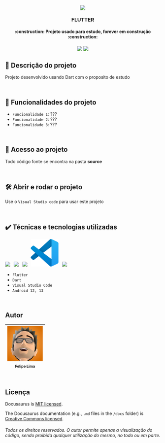 <h3 align="center"> <img src="https://cdn.jsdelivr.net/gh/devicons/devicon/icons/flutter/flutter-original.svg" width="200px" align="center" >
<BR><BR>FLUTTER</h3>
<h4 align="center">
:construction:  Projeto usado para estudo, forever em construção  :construction:
</h4>
  
<h3 align="center">
<img src="https://img.shields.io/badge/STATUS-EM%20DESENVOLVIMENTO-blue">
<img src="https://img.shields.io/badge/PROJECT%20VERSION-0.0.0-blue">
</h3>

## 📃 Descrição do projeto

<p align="justify">
 Projeto desenvolvido usando Dart com o proposito de estudo
</p>

<BR>

## :hammer: Funcionalidades do projeto

- `Funcionalidade 1`: ???
- `Funcionalidade 2`: ???
- `Funcionalidade 3`: ???

<BR>
  
## 📁 Acesso ao projeto

Todo código fonte se encontra na pasta **source**

<BR>
  
## 🛠️ Abrir e rodar o projeto

Use o ``Visual Studio code`` para usar este projeto


<BR>  
  
## ✔️ Técnicas e tecnologias utilizadas
<p align="justify">
<img width="90" src="https://cdn.jsdelivr.net/gh/devicons/devicon/icons/flutter/flutter-original.svg">
&nbsp;&nbsp;<img width="90"  src="https://cdn.jsdelivr.net/gh/devicons/devicon/icons/dart/dart-original.svg">
&nbsp;&nbsp;<img width="90" src="https://cdn.jsdelivr.net/gh/devicons/devicon/icons/git/git-original.svg">
&nbsp;&nbsp;<img width="90" src="https://raw.githubusercontent.com/felip3fl/felip3fl/1a6a66b6a143aab342cf2df18f56d8c1c7e6c8fb/Material/Icon/vscode.svg">
&nbsp;&nbsp;<img width="90" src="https://cdn.jsdelivr.net/gh/devicons/devicon/icons/android/android-plain.svg">
</p>
 
- ``Flutter``
- ``Dart``
- ``Visual Studio Code``
- ``Android 12, 13``

<BR>  
  
## Autor

| [<img src="https://github.com/felip3fl/felip3fl/blob/main/Material/Nick/nick1.jpg?raw=true" width=115><br><sub>Felipe Lima</sub>](https://github.com/felip3fl) | 
| :---: 
  
<BR>
    
## Licença

Docusaurus is [MIT licensed](./LICENSE).

The Docusaurus documentation (e.g., `.md` files in the `/docs` folder) is [Creative Commons licensed](./LICENSE-docs).
<i><h6>Todos os direitos reservados. O autor permite apenas a visualização do código, sendo proibida qualquer utilização do mesmo, no todo ou em parte.</h6></i>

